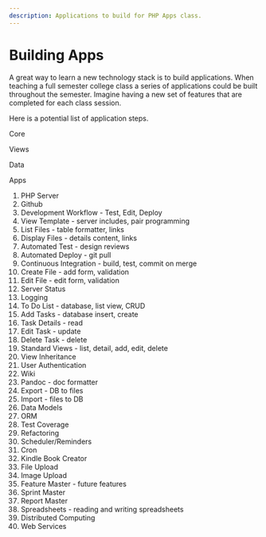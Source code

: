 ```yaml
---
description: Applications to build for PHP Apps class.
---
```


# Building Apps

A great way to learn a new technology stack is to build applications.
When teaching a full semester college class a series of applications could be
built throughout the semester.  Imagine having a new set of features
that are completed for each class session.

Here is a potential list of application steps.

Core

Views

Data

Apps


1. PHP Server
2. Github
3. Development Workflow - Test, Edit, Deploy
4. View Template - server includes, pair programming
5. List Files - table formatter, links
6. Display Files - details content, links
7. Automated Test - design reviews
8. Automated Deploy - git pull
9. Continuous Integration - build, test, commit on merge
10. Create File - add form, validation
11. Edit File - edit form, validation
12. Server Status
13. Logging
14. To Do List - database, list view, CRUD
15. Add Tasks - database insert, create
16. Task Details - read
17. Edit Task - update
18. Delete Task - delete
19. Standard Views - list, detail, add, edit, delete 
20. View Inheritance
21. User Authentication
22. Wiki
23. Pandoc - doc formatter
24. Export - DB to files
25. Import - files to DB
26. Data Models
27. ORM
28. Test Coverage
29. Refactoring
30. Scheduler/Reminders
31. Cron
32. Kindle Book Creator
33. File Upload
34. Image Upload
35. Feature Master - future features 
36. Sprint Master
37. Report Master
38. Spreadsheets - reading and writing spreadsheets
39. Distributed Computing
40. Web Services

